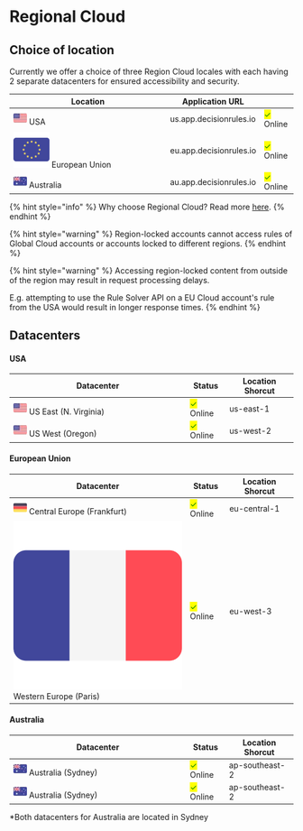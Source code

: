 # Regional Cloud

## Choice of location

Currently we offer a choice of three Region Cloud locales with each having 2 separate datacenters for ensured accessibility and security.

<table><thead><tr><th width="264">Location</th><th>Application URL</th><th data-hidden></th></tr></thead><tbody><tr><td><img src="../../.gitbook/assets/image (190) (1) (1).png" alt=""> USA</td><td>us.app.decisionrules.io</td><td><mark style="color:green;">✓</mark> Online</td></tr><tr><td><img src="../../.gitbook/assets/european-union.png" alt="" data-size="line"> European Union</td><td>eu.app.decisionrules.io</td><td><mark style="color:green;">✓</mark> Online</td></tr><tr><td><img src="../../.gitbook/assets/image (160) (1).png" alt=""> Australia</td><td>au.app.decisionrules.io</td><td><mark style="color:green;">✓</mark> Online</td></tr></tbody></table>

{% hint style="info" %}
Why choose Regional Cloud? Read more [here](../../other-deployment-options/regional-cloud/#why-decisionrules-on-a-regional-cloud).
{% endhint %}

{% hint style="warning" %}
Region-locked accounts cannot access rules of Global Cloud accounts or accounts locked to different regions.
{% endhint %}

{% hint style="warning" %}
Accessing region-locked content from outside of the region may result in request processing delays.&#x20;

E.g. attempting to use the Rule Solver API on a EU Cloud account's rule from the USA would result in longer response times. &#x20;
{% endhint %}



## Datacenters

#### USA

<table><thead><tr><th width="299.3333333333333">Datacenter</th><th>Status</th><th>Location Shorcut</th></tr></thead><tbody><tr><td><img src="../../.gitbook/assets/image (190) (1) (1).png" alt=""> US East (N. Virginia)</td><td><mark style="color:green;">✓</mark> Online</td><td>us-east-1</td></tr><tr><td><img src="../../.gitbook/assets/image (190) (1) (1).png" alt=""> US West (Oregon)</td><td><mark style="color:green;">✓</mark> Online</td><td>us-west-2</td></tr></tbody></table>

#### European Union

<table><thead><tr><th width="299.3333333333333">Datacenter</th><th>Status</th><th>Location Shorcut</th></tr></thead><tbody><tr><td><img src="../../.gitbook/assets/image (174) (1).png" alt=""> Central Europe (Frankfurt)</td><td><mark style="color:green;">✓</mark> Online</td><td>eu-central-1</td></tr><tr><td><img src="../../.gitbook/assets/france.png" alt="" data-size="line"> Western Europe (Paris)</td><td><mark style="color:green;">✓</mark> Online</td><td>eu-west-3</td></tr></tbody></table>

#### Australia

<table><thead><tr><th width="299.3333333333333">Datacenter</th><th>Status</th><th>Location Shorcut</th></tr></thead><tbody><tr><td><img src="../../.gitbook/assets/image (160) (1).png" alt=""> Australia (Sydney)</td><td><mark style="color:green;">✓</mark> Online</td><td>ap-southeast-2</td></tr><tr><td><img src="../../.gitbook/assets/image (160) (1).png" alt=""> Australia (Sydney)</td><td><mark style="color:green;">✓</mark> Online</td><td>ap-southeast-2</td></tr></tbody></table>

\*Both datacenters for Australia are located in Sydney
